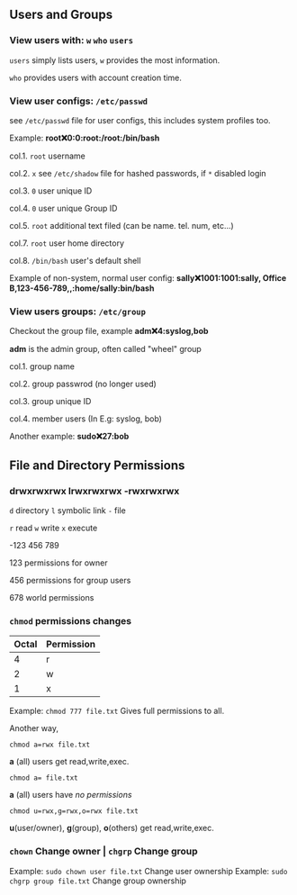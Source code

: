 ## Users and Groups
### View users with: `w` `who` `users`
`users` simply lists users, `w` provides the most information.

`who` provides users with account creation time.

### View user configs: `/etc/passwd`
see `/etc/passwd` file for user configs, this includes system profiles too.

Example: **root:x:0:0:root:/root:/bin/bash**

col.1. `root` username

col.2. `x` see `/etc/shadow` file for hashed passwords, if `*` disabled login

col.3. `0` user unique ID

col.4. `0` user unique Group ID

col.5. `root` additional text filed (can be name. tel. num, etc...)

col.7.  `root` user home directory

col.8. `/bin/bash` user's default shell

Example of non-system, normal user config:
**sally:x:1001:1001:sally, Office B,123-456-789,,:home/sally:bin/bash**

### View users groups: `/etc/group`
Checkout the group file, example **adm:x:4:syslog,bob**

**adm** is the admin group, often called "wheel" group

col.1. group name

col.2. group passwrod (no longer used)

col.3. group unique ID

col.4. member users (In E.g: syslog, bob)

Another example: **sudo:x:27:bob**

## File and Directory Permissions

### drwxrwxrwx lrwxrwxrwx -rwxrwxrwx

`d` directory 
`l` symbolic link
`-` file

`r` read
`w` write
`x` execute

-123 456 789

123 permissions for owner

456 permissions for group users

678 world permissions

### `chmod` permissions changes
| Octal | Permission |
|-------|------------|
| 4     | r          |
| 2     | w          |
| 1     | x          |

Example:  `chmod 777 file.txt` Gives full permissions to all.

Another way,

`chmod a=rwx file.txt`

**a** (all) users get read,write,exec.

`chmod a= file.txt`

**a** (all) users have *no permissions*

`chmod u=rwx,g=rwx,o=rwx file.txt`

**u**(user/owner), **g**(group), **o**(others) get read,write,exec.

### `chown` Change owner | `chgrp` Change group
Example: `sudo chown user file.txt`  Change user ownership
Example: `sudo chgrp group file.txt` Change group ownership














